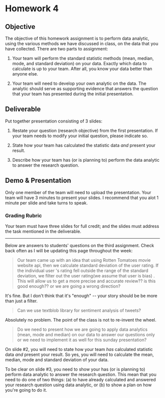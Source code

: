 # Homework 4

## Objective

The objective of this homework assignment is to perform data analytic, using the various methods we have discussed in class, on the data that you have collected.  There are two parts to assignment:

1. Your team will perform the standard statistic methods (mean, median, mode, and standard deviation) on your data.  Exactly which data to calculate is up to your team.  After all, you know your data better than anyone else.

2. Your team will need to develop your own analytic on the data.  The analytic should serve as supporting evidence that answers the question that your team has presented during the initial presentation.  

## Deliverable

Put together presentation consisting of 3 slides:

1. Restate your question (research objective) from the first presentation.  If your team needs to modify your initial question, please indicate so.

2. State how your team has calculated the statistic data *and* present your result.

3. Describe how your team has (or is planning to) perform the data analytic to answer the research question.  

## Demo & Presentation

Only one member of the team will need to upload the presentation.  Your team will have 3 minutes to present your slides.  I recommend that you alot 1 minute per slide and take turns to speak.

### Grading Rubric

Your team must have three slides for full credit; and the slides must address the task mentioned in the deliverable.

* * *

Below are answers to students' questions on the third assignment.  Check back often as I will be updating this page throughout the week:

> Our team came up with an idea that using Rotten Tomatoes movie website api, then we calculate standard deviation of the user rating. If the individual user 's rating fell outside the range of the standard deviation, we filter out the user rating(we assume that user is bias) . This will allow us to get a more precise and accurate review?? is this good enough?? or we are going a wrong direction?

It's fine.  But I don't think that it's "enough"  -- your story should be be more than just a filter.

> Can we use textblob library for sentiment analysis of tweets?

Absolutely no problem.  The point of the class is not to re-invent the wheel.

> Do we need to present how we are going to apply data analytics (mean, mode and median) on our data to answer our questions only or we need to implement it as well for this sunday presentation?

On slide #2, you will need to state how your team _has_ calculated statistic data _and_ present your result.  So yes, you will need to calculate the mean, median, mode and standard deviation of your data.

To be clear on slide #3, you need to show your has (or is planning to) perform data analytic to answer the research question.  This mean that you need to do one of two things: (a) to have already calculated and answered your research question using data analytic, or (b) to show a plan on how you're going to do it.

